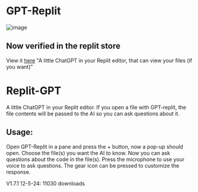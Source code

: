 # GPT-Replit
![image](https://2d01ef67-5074-4c9b-958b-ac174907ac4c-00-1kqxpa6vq04cc.janeway.replit.dev/cover-banner.png)
## Now verified in the replit store
View it [here](https://replit.com/extension/@Raadsel/929d2f2e-70e3-407b-b5c7-9b5d4c8e7e20)
"A little ChatGPT in your Replit editor, that can view your files (if you want)"

# Replit-GPT
A little ChatGPT in your Replit editor. If you open a file with GPT-replit, the file contents will be passed to the AI so you can ask questions about it.

## Usage:
Open GPT-Replit in a pane and press the + button, now a pop-up should open. Choose the file(s) you want the AI to know. Now you can ask questions about the code in the file(s). Press the microphone to use your voice to ask questions. The gear icon can be pressed to customize the response.

V1.7.1
12-5-24: 11030 downloads